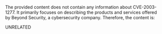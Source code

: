 The provided content does not contain any information about CVE-2003-1277. It primarily focuses on describing the products and services offered by Beyond Security, a cybersecurity company. Therefore, the content is:

UNRELATED